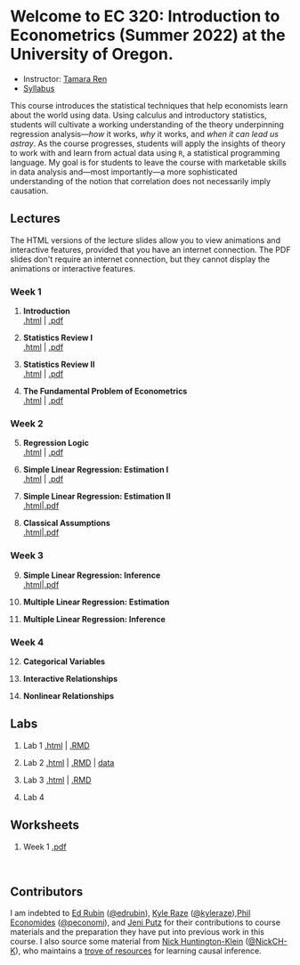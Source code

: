 
# Welcome to EC 320: Introduction to Econometrics (Summer 2022) at the University of Oregon.

- Instructor: [Tamara Ren](https://tamara-ren.com)
- [Syllabus](https://raw.githack.com/tamararen/EC320/master/Syllabus/syllabus.pdf)

This course introduces the statistical techniques that help economists learn about the world using data. Using calculus and introductory statistics, students will cultivate a working understanding of the theory underpinning regression analysis&mdash;*how* it works, *why* it works, and *when it can lead us astray*. As the course progresses, students will apply the insights of theory to work with and learn from actual data using `R`, a statistical programming language. My goal is for students to leave the course with marketable skills in data analysis and&mdash;most importantly&mdash;a more sophisticated understanding of the notion that correlation does not necessarily imply causation.

## Lectures

The HTML versions of the lecture slides allow you to view animations and interactive features, provided that you have an internet connection. The PDF slides don't require an internet connection, but they cannot display the animations or interactive features.

### Week 1 
1. **Introduction** <br> [.html](https://raw.githack.com/tamararen/EC320/master/Lectures/01-Introduction/01-Introduction.html) | [.pdf](https://raw.githack.com/tamararen/EC320/master/Lectures/01-Introduction/01-Introduction.pdf)

2. **Statistics Review I** <br> [.html](https://raw.githack.com/tamararen/EC320/master/Lectures/02-Statistics_Review/02-Statistics_Review.html) | [.pdf](https://raw.githack.com/tamararen/EC320/master/Lectures/02-Statistics_Review/02-Statistics_Review.pdf)

3. **Statistics Review II** <br> [.html](https://raw.githack.com/tamararen/EC320/master/Lectures/03-Statistics_Review/03-Statistics_Review.html) | [.pdf](https://raw.githack.com/tamararen/EC320/master/Lectures/03-Statistics_Review/03-Statistics_Review.pdf)

4. **The Fundamental Problem of Econometrics** <br> 
[.html](https://raw.githack.com/tamararen/EC320/master/Lectures/04-Fundamental_Econometric_Problem/04-Fundamental_Econometric_Problem.html) | [.pdf](https://raw.githack.com/tamararen/EC320/master/Lectures/04-Fundamental_Econometric_Problem/04-Fundamental_Econometric_Problem.pdf) 
### Week 2 
5. **Regression Logic** <br> [.html](https://raw.githack.com/tamararen/EC320/master/Lectures/05-Regression_Logic/05-Regression_Logic.html) | [.pdf](https://raw.githack.com/tamararen/EC320/master/Lectures/05-Regression_Logic/05-Regression_Logic.pdf) 

6. **Simple Linear Regression: Estimation I** <br> 
[.html](https://raw.githack.com/tamararen/EC320/master/Lectures/07-Simple_Linear_regression_Estimation/07-Simple_Linear_Regression_Estimation.html) | [.pdf](https://raw.githack.com/tamararen/EC320/master/Lectures/07-Simple_Linear_Regression_Estimation/07-Simple_Linear_Regression_Estimation.pdf) 

7. **Simple Linear Regression: Estimation II** <br> 
[.html](https://raw.githack.com/tamararen/EC320/master/Lectures/08-Simple_Linear_Regression_Estimation/08-Simple_Linear_Regression_Estimation.html)|[.pdf](https://raw.githack.com/tamararen/EC320/master/Lectures/08-Simple_Linear_Regression_Estimation/08-Simple_Linear_Regression_Estimation.pdf)  

8. **Classical Assumptions** <br> 
[.html](https://raw.githack.com/tamararen/EC320/master/Lectures/09-Classical_Assumptions/09-Classical_Assumptions.html)|[.pdf](https://raw.githack.com/tamararen/EC320/master/Lectures/09-Classical_Assumptions/09-Classical_Assumptions.pdf)  

### Week 3

9. **Simple Linear Regression: Inference** <br> 
[.html](https://raw.githack.com/tamararen/EC320/master/Lectures/10-Simple_Linear_regression_Inference/10-Simple_Linear_regression_Inference.html)|[.pdf](https://raw.githack.com/tamararen/EC320/master/Lectures/10-Simple_Linear_regression_Inference/10-Simple_Linear_regression_Inference.pdf)  


10. **Multiple Linear Regression: Estimation** <br> 

11. **Multiple Linear Regression: Inference** <br> 



### Week 4

12. **Categorical Variables** <br> 

13. **Interactive Relationships** <br> 

14. **Nonlinear Relationships** <br> 


## Labs

1. Lab 1 [.html](https://raw.githack.com/tamararen/EC320/master/Lab/Lab1/lab1_markdown.html) | [.RMD](https://raw.githack.com/tamararen/EC320/master/Lab/Lab1/lab1_markdown.Rmd) <br>  

2. Lab 2 [.html](https://raw.githack.com/tamararen/EC320/master/Lab/Lab2/lab2.html) | [.RMD](https://raw.githack.com/tamararen/EC320/master/Lab/Lab2/lab2.Rmd)
| [data](https://raw.githack.com/tamararen/EC320/master/Lab/Lab2/Lab2.csv)   <br>  

3. Lab 3 [.html](https://raw.githack.com/tamararen/EC320/master/Lab/Lab3/lab3.html) | [.RMD](https://raw.githack.com/tamararen/EC320/master/Lab/Lab3/lab3.Rmd)<br>

4. Lab 4 <br> 


## Worksheets 

1. Week 1 [.pdf](https://raw.githack.com/tamararen/EC320/master/worksheet/week1.pdf) <br>  
<br> 

## Contributors

I am indebted to [Ed Rubin](http://edrub.in/) ([@edrubin](https://github.com/edrubin)), [Kyle Raze](https://kyleraze.com/) ([@kyleraze](https://github.com/kyleraze)),[Phil Economides](https://phil-economedes.com/) ([@peconomi](https://github.com/peconomi)), and [Jeni Putz](https://jenniputz.com) for their contributions to course materials and the preparation  they have put into previous work in this course. 
I also source some material from [Nick Huntington-Klein](https://nickchk.com/) ([@NickCH-K](https://github.com/NickCH-K)), who maintains a [trove of resources](https://nickchk.com/causalgraphs.html) for learning causal inference. 
